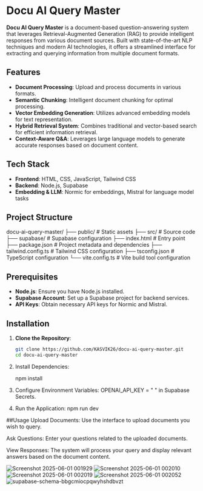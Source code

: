 # Docu AI Query Master

**Docu AI Query Master** is a document-based question-answering system that leverages Retrieval-Augmented Generation (RAG) to provide intelligent responses from various document sources. Built with state-of-the-art NLP techniques and modern AI technologies, it offers a streamlined interface for extracting and querying information from multiple document formats.

## Features

- **Document Processing**: Upload and process documents in various formats.
- **Semantic Chunking**: Intelligent document chunking for optimal processing.
- **Vector Embedding Generation**: Utilizes advanced embedding models for text representation.
- **Hybrid Retrieval System**: Combines traditional and vector-based search for efficient information retrieval.
- **Context-Aware Q&A**: Leverages large language models to generate accurate responses based on document content.

## Tech Stack

- **Frontend**: HTML, CSS, JavaScript, Tailwind CSS
- **Backend**: Node.js, Supabase
- **Embedding & LLM**: Normic for embeddings, Mistral for language model tasks

## Project Structure
docu-ai-query-master/
├── public/ # Static assets
├── src/ # Source code
├── supabase/ # Supabase configuration
├── index.html # Entry point
├── package.json # Project metadata and dependencies
├── tailwind.config.ts # Tailwind CSS configuration
├── tsconfig.json # TypeScript configuration
└── vite.config.ts # Vite build tool configuration
## Prerequisites

- **Node.js**: Ensure you have Node.js installed.
- **Supabase Account**: Set up a Supabase project for backend services.
- **API Keys**: Obtain necessary API keys for Normic and Mistral.

## Installation

1. **Clone the Repository**:

   ```bash
   git clone https://github.com/KASVIK26/docu-ai-query-master.git
   cd docu-ai-query-master
2. Install Dependencies:
   
   npm install
   
3. Configure Environment Variables:
   OPENAI_API_KEY = " " in Supabase Secrets.

4. Run the Application:
   npm run dev
   
##Usage
Upload Documents: Use the interface to upload documents you wish to query.

Ask Questions: Enter your questions related to the uploaded documents.

View Responses: The system will process your query and display relevant answers based on the document content.
   
 


![Screenshot 2025-06-01 001929](https://github.com/user-attachments/assets/c5d53017-6afe-4e73-bb63-2eff82fff4d2)
![Screenshot 2025-06-01 002010](https://github.com/user-attachments/assets/b5228399-b45a-47f4-9cd0-c4cd64e71ceb)
![Screenshot 2025-06-01 002019](https://github.com/user-attachments/assets/d4c9a5fc-73c0-42fc-9a4d-6b78c225881e)
![Screenshot 2025-06-01 002052](https://github.com/user-attachments/assets/9356429c-3a5d-49b4-8d61-b19ca78993b3)
![supabase-schema-bbgcmiocpqwyhshdbvzt](https://github.com/user-attachments/assets/128d283a-3aff-430f-a8f0-aa536c0bbba6)
